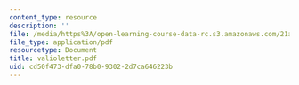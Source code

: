 ```yaml
---
content_type: resource
description: ''
file: /media/https%3A/open-learning-course-data-rc.s3.amazonaws.com/21a-441-the-conquest-of-america-spring-2004/cd50f473dfa078b093022d7ca646223b_valioletter.pdf
file_type: application/pdf
resourcetype: Document
title: valioletter.pdf
uid: cd50f473-dfa0-78b0-9302-2d7ca646223b
---
```

